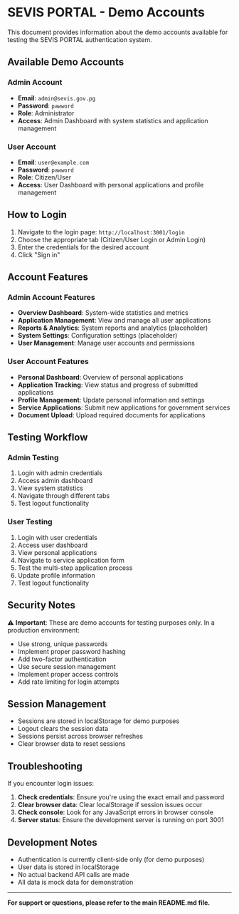 # SEVIS PORTAL - Demo Accounts

This document provides information about the demo accounts available for testing the SEVIS PORTAL authentication system.

## Available Demo Accounts

### Admin Account
- **Email**: `admin@sevis.gov.pg`
- **Password**: `pawword`
- **Role**: Administrator
- **Access**: Admin Dashboard with system statistics and application management

### User Account
- **Email**: `user@example.com`
- **Password**: `pawword`
- **Role**: Citizen/User
- **Access**: User Dashboard with personal applications and profile management

## How to Login

1. Navigate to the login page: `http://localhost:3001/login`
2. Choose the appropriate tab (Citizen/User Login or Admin Login)
3. Enter the credentials for the desired account
4. Click "Sign in"

## Account Features

### Admin Account Features
- **Overview Dashboard**: System-wide statistics and metrics
- **Application Management**: View and manage all user applications
- **Reports & Analytics**: System reports and analytics (placeholder)
- **System Settings**: Configuration settings (placeholder)
- **User Management**: Manage user accounts and permissions

### User Account Features
- **Personal Dashboard**: Overview of personal applications
- **Application Tracking**: View status and progress of submitted applications
- **Profile Management**: Update personal information and settings
- **Service Applications**: Submit new applications for government services
- **Document Upload**: Upload required documents for applications

## Testing Workflow

### Admin Testing
1. Login with admin credentials
2. Access admin dashboard
3. View system statistics
4. Navigate through different tabs
5. Test logout functionality

### User Testing
1. Login with user credentials
2. Access user dashboard
3. View personal applications
4. Navigate to service application form
5. Test the multi-step application process
6. Update profile information
7. Test logout functionality

## Security Notes

⚠️ **Important**: These are demo accounts for testing purposes only. In a production environment:

- Use strong, unique passwords
- Implement proper password hashing
- Add two-factor authentication
- Use secure session management
- Implement proper access controls
- Add rate limiting for login attempts

## Session Management

- Sessions are stored in localStorage for demo purposes
- Logout clears the session data
- Sessions persist across browser refreshes
- Clear browser data to reset sessions

## Troubleshooting

If you encounter login issues:

1. **Check credentials**: Ensure you're using the exact email and password
2. **Clear browser data**: Clear localStorage if session issues occur
3. **Check console**: Look for any JavaScript errors in browser console
4. **Server status**: Ensure the development server is running on port 3001

## Development Notes

- Authentication is currently client-side only (for demo purposes)
- User data is stored in localStorage
- No actual backend API calls are made
- All data is mock data for demonstration

---

**For support or questions, please refer to the main README.md file.** 